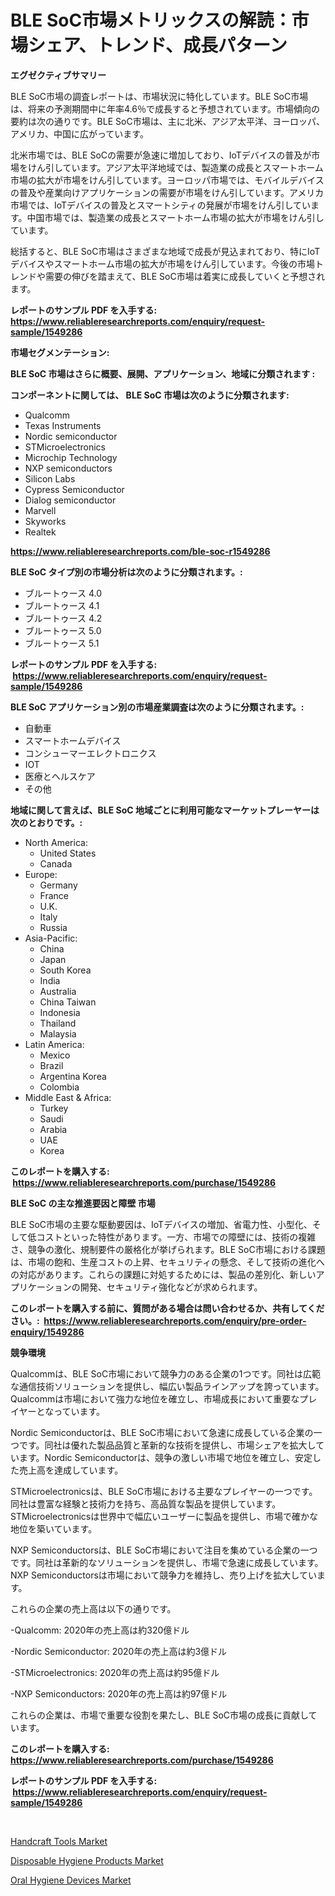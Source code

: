 <p><h1>BLE SoC市場メトリックスの解読：市場シェア、トレンド、成長パターン</h1></p><p><strong>エグゼクティブサマリー</strong></p>
<p><p>BLE SoC市場の調査レポートは、市場状況に特化しています。BLE SoC市場は、将来の予測期間中に年率4.6％で成長すると予想されています。市場傾向の要約は次の通りです。BLE SoC市場は、主に北米、アジア太平洋、ヨーロッパ、アメリカ、中国に広がっています。</p><p>北米市場では、BLE SoCの需要が急速に増加しており、IoTデバイスの普及が市場をけん引しています。アジア太平洋地域では、製造業の成長とスマートホーム市場の拡大が市場をけん引しています。ヨーロッパ市場では、モバイルデバイスの普及や産業向けアプリケーションの需要が市場をけん引しています。アメリカ市場では、IoTデバイスの普及とスマートシティの発展が市場をけん引しています。中国市場では、製造業の成長とスマートホーム市場の拡大が市場をけん引しています。</p><p>総括すると、BLE SoC市場はさまざまな地域で成長が見込まれており、特にIoTデバイスやスマートホーム市場の拡大が市場をけん引しています。今後の市場トレンドや需要の伸びを踏まえて、BLE SoC市場は着実に成長していくと予想されます。</p></p>
<p><strong>レポートのサンプル PDF を入手する: <a href="https://www.reliableresearchreports.com/enquiry/request-sample/1549286">https://www.reliableresearchreports.com/enquiry/request-sample/1549286</a></strong></p>
<p><strong>市場セグメンテーション:</strong></p>
<p><strong> BLE SoC 市場はさらに概要、展開、アプリケーション、地域に分類されます :</strong></p>
<p><strong>コンポーネントに関しては、 BLE SoC 市場は次のように分類されます: &nbsp;</strong></p>
<p><ul><li>Qualcomm</li><li>Texas Instruments</li><li>Nordic semiconductor</li><li>STMicroelectronics</li><li>Microchip Technology</li><li>NXP semiconductors</li><li>Silicon Labs</li><li>Cypress Semiconductor</li><li>Dialog semiconductor</li><li>Marvell</li><li>Skyworks</li><li>Realtek</li></ul></p>
<p><strong><a href="https://www.reliableresearchreports.com/ble-soc-r1549286">https://www.reliableresearchreports.com/ble-soc-r1549286</a></strong></p>
<p><strong> BLE SoC タイプ別の市場分析は次のように分類されます。:</strong></p>
<p><ul><li>ブルートゥース 4.0</li><li>ブルートゥース 4.1</li><li>ブルートゥース 4.2</li><li>ブルートゥース 5.0</li><li>ブルートゥース 5.1</li></ul></p>
<p><strong>レポートのサンプル PDF を入手する: &nbsp;<a href="https://www.reliableresearchreports.com/enquiry/request-sample/1549286">https://www.reliableresearchreports.com/enquiry/request-sample/1549286</a></strong></p>
<p><strong> BLE SoC アプリケーション別の市場産業調査は次のように分類されます。:</strong></p>
<p><ul><li>自動車</li><li>スマートホームデバイス</li><li>コンシューマーエレクトロニクス</li><li>IOT</li><li>医療とヘルスケア</li><li>その他</li></ul></p>
<p><strong>地域に関して言えば、BLE SoC 地域ごとに利用可能なマーケットプレーヤーは次のとおりです。:</strong></p>
<p><ul>
    <li>
        North America:
        <ul>
            <li>United States</li>
            <li>Canada</li>
        </ul>
    </li>
    <li>
        Europe:
        <ul>
            <li>Germany</li>
            <li>France</li>
            <li>U.K.</li>
            <li>Italy</li>
            <li>Russia</li>
        </ul>
    </li>
    <li>
        Asia-Pacific:
        <ul>
            <li>China</li>
            <li>Japan</li>
            <li>South Korea</li>
            <li>India</li>
            <li>Australia</li>
            <li>China Taiwan</li>
            <li>Indonesia</li>
            <li>Thailand</li>
            <li>Malaysia</li>
        </ul>
    </li>
    <li>
        Latin America:
        <ul>
            <li>Mexico</li>
            <li>Brazil</li>
            <li>Argentina Korea</li>
            <li>Colombia</li>
        </ul>
    </li>
    <li>
        Middle East & Africa:
        <ul>
            <li>Turkey</li>
            <li>Saudi</li>
            <li>Arabia</li>
            <li>UAE</li>
            <li>Korea</li>
        </ul>
    </li>
    </ul></p>
<p><strong>このレポートを購入する: &nbsp;<a href="https://www.reliableresearchreports.com/purchase/1549286">https://www.reliableresearchreports.com/purchase/1549286</a></strong></p>
<p><strong>BLE SoC の主な推進要因と障壁 市場</strong></p>
<p><p>BLE SoC市場の主要な駆動要因は、IoTデバイスの増加、省電力性、小型化、そして低コストといった特性があります。一方、市場での障壁には、技術の複雑さ、競争の激化、規制要件の厳格化が挙げられます。BLE SoC市場における課題は、市場の飽和、生産コストの上昇、セキュリティの懸念、そして技術の進化への対応があります。これらの課題に対処するためには、製品の差別化、新しいアプリケーションの開発、セキュリティ強化などが求められます。</p></p>
<p><strong>このレポートを購入する前に、質問がある場合は問い合わせるか、共有してください。:&nbsp; <a href="https://www.reliableresearchreports.com/enquiry/pre-order-enquiry/1549286">https://www.reliableresearchreports.com/enquiry/pre-order-enquiry/1549286</a></strong></p>
<p><strong>競争環境</strong></p>
<p><p>Qualcommは、BLE SoC市場において競争力のある企業の1つです。同社は広範な通信技術ソリューションを提供し、幅広い製品ラインアップを誇っています。Qualcommは市場において強力な地位を確立し、市場成長において重要なプレイヤーとなっています。</p><p>Nordic Semiconductorは、BLE SoC市場において急速に成長している企業の一つです。同社は優れた製品品質と革新的な技術を提供し、市場シェアを拡大しています。Nordic Semiconductorは、競争の激しい市場で地位を確立し、安定した売上高を達成しています。</p><p>STMicroelectronicsは、BLE SoC市場における主要なプレイヤーの一つです。同社は豊富な経験と技術力を持ち、高品質な製品を提供しています。STMicroelectronicsは世界中で幅広いユーザーに製品を提供し、市場で確かな地位を築いています。</p><p>NXP Semiconductorsは、BLE SoC市場において注目を集めている企業の一つです。同社は革新的なソリューションを提供し、市場で急速に成長しています。NXP Semiconductorsは市場において競争力を維持し、売り上げを拡大しています。</p><p>これらの企業の売上高は以下の通りです。</p><p>-Qualcomm: 2020年の売上高は約320億ドル</p><p>-Nordic Semiconductor: 2020年の売上高は約3億ドル</p><p>-STMicroelectronics: 2020年の売上高は約95億ドル</p><p>-NXP Semiconductors: 2020年の売上高は約97億ドル</p><p>これらの企業は、市場で重要な役割を果たし、BLE SoC市場の成長に貢献しています。</p></p>
<p><strong>このレポートを購入する: &nbsp; <a href="https://www.reliableresearchreports.com/purchase/1549286">https://www.reliableresearchreports.com/purchase/1549286</a></strong></p>
<p><strong>レポートのサンプル PDF を入手する: &nbsp;<a href="https://www.reliableresearchreports.com/enquiry/request-sample/1549286">https://www.reliableresearchreports.com/enquiry/request-sample/1549286</a></strong><strong></strong></p>
<p>&nbsp;</p>
<p><p><a href="https://www.linkedin.com/pulse/handcraft-tools-market-competitive-analysis-trends-forecast-aedne">Handcraft Tools Market</a></p><p><a href="https://www.linkedin.com/pulse/disposable-hygiene-products-market-furnishes-information-share-dcdhe">Disposable Hygiene Products Market</a></p><p><a href="https://www.linkedin.com/pulse/oral-hygiene-devices-market-size-reveals-best-marketing-channels-p3jne">Oral Hygiene Devices Market</a></p></p>